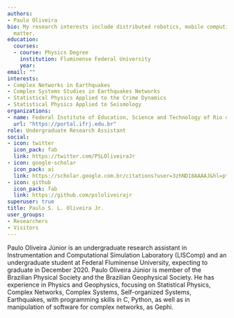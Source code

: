 ```yaml
---
authors:
- Paulo Oliveira
bio: My research interests include distributed robotics, mobile computing and programmable
  matter.
education:
  courses:
  - course: Physics Degree
    institution: Fluminense Federal University
    year:
email: ""
interests:
- Complex Networks in Earthquakes
- Complex Systems Studies in Earthquakes Networks
- Statistical Physics Applied to the Crime Dynamics
- Statistical Physics Applied to Seismology
organizations:
- name: Federal Institute of Education, Science and Technology of Rio de Janeiro
  url: "https://portal.ifrj.edu.br"
role: Undergraduate Research Assistant
social:
- icon: twitter
  icon_pack: fab
  link: https://twitter.com/PSLOliveiraJr
- icon: google-scholar
  icon_pack: ai
  link: https://scholar.google.com.br/citations?user=3zhND18AAAAJ&hl=pt-BR&authuser=1
- icon: github
  icon_pack: fab
  link: https://github.com/psloliveirajr
superuser: true
title: Paulo S. L. Oliveira Jr.
user_groups:
- Researchers
- Visitors
---
```


Paulo Oliveira Júnior is an undergraduate research assistant in Instrumentation and Computational Simulation Laboratory (LISComp) and an undergraduate student at Federal Fluminense University, expecting to graduate in December 2020. Paulo Oliveira Júnior is member of the Brazilian Physical Society and the Brazilian Geophysical Society. He has experience in Physics and Geophysics, focusing on Statistical Physics, Complex Networks, Complex Systems, Self-organized Systems, Earthquakes, with programming skills in C, Python, as well as in manipulation of software for complex networks, as Gephi.